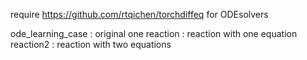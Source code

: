 require https://github.com/rtqichen/torchdiffeq for ODEsolvers

ode_learning_case : original one
reaction : reaction with one equation
reaction2 : reaction with two equations
